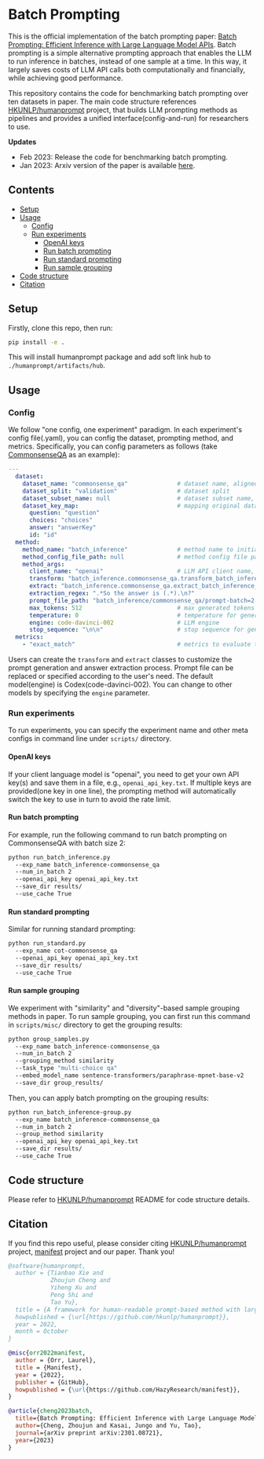 # Batch Prompting
This is the official implementation of the batch prompting paper: [Batch Prompting: Efficient Inference with Large Language Model APIs](https://arxiv.org/pdf/2301.08721.pdf).
Batch prompting is a simple alternative prompting approach that enables the LLM to run inference in batches, instead of one sample at a time.
In this way, it largely saves costs of LLM API calls both computationally and financially, while achieving good performance.

This repository contains the code for benchmarking batch prompting over ten datasets in paper. The main code structure references [HKUNLP/humanprompt]((https://github.com/HKUNLP/HumanPrompt)) project, that builds LLM prompting methods as pipelines and provides a unified interface(config-and-run) for researchers to use.

**Updates**
+ Feb 2023: Release the code for benchmarking batch prompting.
+ Jan 2023: Arxiv version of the paper is available [here](https://arxiv.org/pdf/2301.08721.pdf).

## Contents
+ [Setup](#setup)
+ [Usage](#usage) 
  - [Config](#config)
  - [Run experiments](#run-experiments)
    * [OpenAI keys](#openai-keys)
    * [Run batch prompting](#run-batch-prompting)
    * [Run standard prompting](#run-standard-prompting)
    * [Run sample grouping](#run-sample-grouping)
+ [Code structure](#code-structure)
+ [Citation](#citation)

## Setup
Firstly, clone this repo, then run:
```bash
pip install -e .
```
This will install humanprompt package and add soft link hub to `./humanprompt/artifacts/hub`.

## Usage

### Config
We follow "one config, one experiment" paradigm. 
In each experiment's config file(.yaml), you can config the dataset, prompting method, and metrics.
Specifically, you can config parameters as follows (take [CommonsenseQA](https://arxiv.org/pdf/1811.00937.pdf) as an example):
```yaml
---
  dataset:
    dataset_name: "commonsense_qa"              # dataset name, aligned with huggingface dataset if loaded from it
    dataset_split: "validation"                 # dataset split
    dataset_subset_name: null                   # dataset subset name, null if not used
    dataset_key_map:                            # mapping original dataset keys to humanprompt task keys to unify the interface
      question: "question"
      choices: "choices"
      answer: "answerKey"
      id: "id"
  method:
    method_name: "batch_inference"              # method name to initialize the prompting method class
    method_config_file_path: null               # method config file path, null if not used(will be overriden by method_args).
    method_args:
      client_name: "openai"                     # LLM API client name, adopted from github.com/HazyResearch/manifest
      transform: "batch_inference.commonsense_qa.transform_batch_inference_commonsense_qa.BatchInferenceCommonsenseQATransform"  # user-defined transform class to build the prompts
      extract: "batch_inference.commonsense_qa.extract_batch_inference_commonsense_qa.BatchInferenceCommonsenseQAExtract"        # user-defined extract class to extract the answers from output
      extraction_regex: ".*So the answer is (.*).\n?"                        # user-defined regex to extract the answer from output
      prompt_file_path: "batch_inference/commonsense_qa/prompt-batch=2.txt"  # prompt file path
      max_tokens: 512                           # max generated tokens
      temperature: 0                            # temperature for generated tokens
      engine: code-davinci-002                  # LLM engine
      stop_sequence: "\n\n"                     # stop sequence for generation
  metrics:
    - "exact_match"                             # metrics to evaluate the results
```
Users can create the `transform` and `extract` classes to customize the prompt generation and answer extraction process. 
Prompt file can be replaced or specified according to the user's need.
The default model(engine) is Codex(code-davinci-002). You can change to other models by specifying the `engine` parameter.

### Run experiments
To run experiments, you can specify the experiment name and other meta configs in command line under `scripts/` directory.

#### OpenAI keys
If your client language model is "openai", you need to get your own API key(s) and save them in a file, e.g., `openai_api_key.txt`.
If multiple keys are provided(one key in one line), the prompting method will automatically switch the key to use in turn to avoid the rate limit.

#### Run batch prompting
For example, run the following command to run batch prompting on CommonsenseQA with batch size 2:
```bash
python run_batch_inference.py
  --exp_name batch_inference-commonsense_qa 
  --num_in_batch 2 
  --openai_api_key openai_api_key.txt 
  --save_dir results/ 
  --use_cache True
```

#### Run standard prompting
Similar for running standard prompting:
```bash
python run_standard.py
  --exp_name cot-commonsense_qa 
  --openai_api_key openai_api_key.txt 
  --save_dir results/ 
  --use_cache True
```

#### Run sample grouping
We experiment with "similarity" and "diversity"-based sample grouping methods in paper.
To run sample grouping, you can first run this command in `scripts/misc/` directory to get the grouping results:
```bash
python group_samples.py
  --exp_name batch_inference-commonsense_qa 
  --num_in_batch 2
  --grouping_method similarity
  --task_type "multi-choice qa"
  --embed_model_name sentence-transformers/paraphrase-mpnet-base-v2
  --save_dir group_results/ 
```
Then, you can apply batch prompting on the grouping results:
```bash
python run_batch_inference-group.py
  --exp_name batch_inference-commonsense_qa 
  --num_in_batch 2 
  --group_method similarity
  --openai_api_key openai_api_key.txt 
  --save_dir results/ 
  --use_cache True
```

## Code structure
Please refer to [HKUNLP/humanprompt](https://github.com/HKUNLP/HumanPrompt) README for code structure details.


## Citation
If you find this repo useful, please consider citing [HKUNLP/humanprompt](https://github.com/HKUNLP/HumanPrompt) project, [manifest](https://github.com/HazyResearch/manifest) project and our paper. Thank you!
```bibtex
@software{humanprompt,
  author = {Tianbao Xie and
            Zhoujun Cheng and
            Yiheng Xu and
            Peng Shi and
            Tao Yu},
  title = {A framework for human-readable prompt-based method with large language models},
  howpublished = {\url{https://github.com/hkunlp/humanprompt}},
  year = 2022,
  month = October
}
```

```bibtex
@misc{orr2022manifest,
  author = {Orr, Laurel},
  title = {Manifest},
  year = {2022},
  publisher = {GitHub},
  howpublished = {\url{https://github.com/HazyResearch/manifest}},
}
```

```bibtex
@article{cheng2023batch,
  title={Batch Prompting: Efficient Inference with Large Language Model APIs},
  author={Cheng, Zhoujun and Kasai, Jungo and Yu, Tao},
  journal={arXiv preprint arXiv:2301.08721},
  year={2023}
}
```
